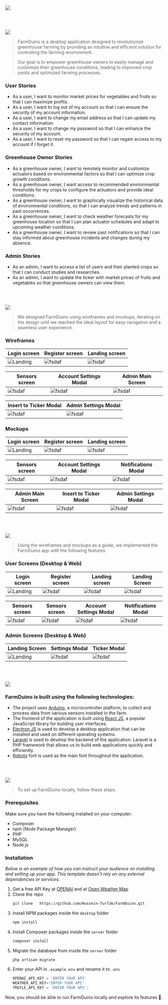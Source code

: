 <img src="./readme/title1.svg"/>

<br><br>

<!-- project philosophy -->
<img src="./readme/title2.svg"/>

> FarmDuino is a desktop application designed to revolutionize greenhouse farming by providing an intuitive and efficient solution for controlling the farming environment.
> 
> Our goal is to empower greenhouse owners to easily manage and customize their greenhouse conditions, leading to improved crop yields and optimized farming processes.

### User Stories

- As a user, I want to monitor market prices for vegetables and fruits so that I can maximize profits.
- As a user, I want to log out of my account so that I can ensure the security of my account information.
- As a user, I want to change my email address so that I can update my contact information.
- As a user, I want to change my password so that I can enhance the security of my account.
- As a user, I want to reset my password so that I can regain access to my account if I forget it.
 
### Greenhouse Owner Stories

- As a greenhouse owner, I want to remotely monitor and customize actuators based on environmental factors so that I can optimize crop growth conditions.
- As a greenhouse owner, I want access to recommended environmental thresholds for my crops to configure the actuators and provide ideal conditions.
- As a greenhouse owner, I want to graphically visualize the historical data of environmental conditions, so that I can analyze trends and patterns in past occurrences.
- As a greenhouse owner, I want to check weather forecasts for my greenhouse location so that I can plan actuator schedules and adapt to upcoming weather conditions.
- As a greenhouse owner, I want to review past notifications so that I can stay informed about greenhouse incidents and changes during my absence.

### Admin Stories

- As an admin, I want to access a list of users and their planted crops so that I can conduct studies and researches.
- As an admin, I want to update the ticker with market prices of fruits and vegetables so that greenhouse owners can view them.

<br><br>

<!-- Prototyping -->
<img src="./readme/title3.svg"/>

> We designed FarmDuino using wireframes and mockups, iterating on the design until we reached the ideal layout for easy navigation and a seamless user experience.

### Wireframes
| Login screen  | Register screen |  Landing screen | 
| ---| ---| ---|
| ![Landing](./readme/wireframes/login.png) | ![fsdaf](./readme/wireframes/register.png) | ![fsdaf](./readme/wireframes/main.png) | 

| Sensors screen | Account Settings Modal | Admin Main Screen |
| ---| ---| ---|
![fsdaf](./readme/wireframes/sensors.png) | ![fsdaf](./readme/wireframes/account_settings.png) | ![fsdaf](./readme/wireframes/users.png) |

| Insert to Ticker Modal | Admin Settings Modal |
| ---| ---|
| ![fsdaf](./readme/wireframes/ticker.png) | ![fsdaf](./readme/wireframes/admin_settings.png) |

### Mockups
| Login screen  | Register screen |  Landing screen | 
| ---| ---| ---|
| ![Landing](./readme/mockups/login.png) | ![fsdaf](./readme/mockups/register.png) | ![fsdaf](./readme/mockups/main.png) | 

| Sensors screen | Account Settings Modal | Notifications Modal |
| ---| ---| ---|  
| ![fsdaf](./readme/mockups/sensors.png) | ![fsdaf](./readme/mockups/settings.png) | ![fsdaf](./readme/mockups/notifications.png) | ![fsdaf](./readme/mockups/users.png) |

| Admin Main Screen | Insert to Ticker Modal | Admin Settings Modal |
| ---| ---| ---|
| ![fsdaf](./readme/mockups/ticker.png) | ![fsdaf](./readme/mockups/admin_settings.png) | ![fsdaf](./readme/mockups/admin_settings.png) |

<br><br>

<!-- Implementation -->
<img src="./readme/title4.svg"/>

> Using the wireframes and mockups as a guide, we implemented the FarmDuino app with the following features:

### User Screens (Desktop & Web)
| Login screen  | Register screen | Landing screen |  Landing Screen | 
| ---| ---|  ---| ---|
| ![Landing](./readme/app/login.png) | ![fsdaf](./readme/app/register.png) | ![fsdaf](./readme/app/main.png) | ![fsdaf](./readme/app/main2.png) |

| Sensors screen | Sensors screen | Account Settings Modal | Notifications Modal | 
| ---| ---| ---| ---|
| ![fsdaf](./readme/app/sensors.png) | ![fsdaf](./readme/app/sensors2.png) | ![fsdaf](./readme/app/settings.png) | ![fsdaf](./readme/app/notifications.png) |


### Admin Screens (Desktop & Web)
|  Landing Screen | Settings Modal | Ticker Modal |
| ---| ---| ---|
| ![Landing](./readme/app/users.png) | ![fsdaf](./readme/app/settings.png) | ![fsdaf](./readme/app/ticker.png) |

<br><br>

<!-- Tech stack -->
<img src="./readme/title5.svg"/>

###  FarmDuino is built using the following technologies:

- The project uses [Arduino](https://www.arduino.cc/), a microcontroller platform, to collect and process data from various sensors installed in the farm.
- The frontend of the application is built using [React JS](https://react.dev/), a popular JavaScript library for building user interfaces.
- [Electron JS](https://www.electronjs.org/) is used to develop a desktop application that can be installed and used on different operating systems.
- [Laravel](https://laravel.com/) is used to develop the backend of the application. Laravel is a PHP framework that allows us to build web applications quickly and efficiently.
- [Roboto](https://fonts.google.com/specimen/Roboto) font is used as the main font throughout the application.

<br><br>

<!-- How to run -->
<img src="./readme/title6.svg"/>

> To set up FarmDuino locally, follow these steps:

### Prerequisites

Make sure you have the following installed on your computer:

   - Composer
   - npm (Node Package Manager)
   - PHP
   - MySQL
   - Node.js


### Installation

_Below is an example of how you can instruct your audience on installing and setting up your app. This template doesn't rely on any external dependencies or services._

1. Get a free API Key at [OPENAI](https://openai.com/blog/openai-api) and at [Open Weather Map](https://openweathermap.org/api)
2. Clone the repo
   ```sh
   git clone   https://github.com/Hussein-Turfah/FarmDuino.git
   ```
3. Install NPM packages inside the `desktop` folder
   ```sh
   npm install
   ```
4. Install Composer packages inside the `server` folder
   ```sh
   composer install
   ```
5. Migrate the database from inside the `server` folder 
   ```sh
   php artisan migrate
   ```
6. Enter your API in `.example.env` and rename it to `.env`
   ```js
   OPENAI_API_KEY = 'ENTER YOUR API'
   WEATHER_API_KEY='ENTER YOUR API'
   TREFLE_API_KEY = 'ENTER YOUR API';
   ```

Now, you should be able to run FarmDuino locally and explore its features 🤩.